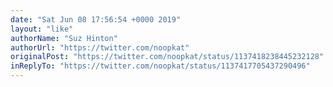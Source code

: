 ```yaml
---
date: "Sat Jun 08 17:56:54 +0000 2019"
layout: "like"
authorName: "Suz Hinton"
authorUrl: "https://twitter.com/noopkat"
originalPost: "https://twitter.com/noopkat/status/1137418238445232128"
inReplyTo: "https://twitter.com/noopkat/status/1137417705437290496"
---
```

